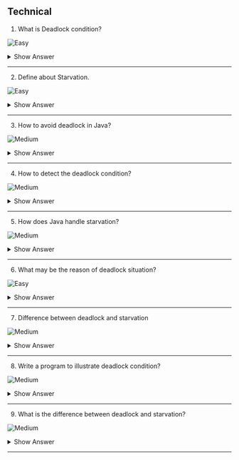 ## Technical

1. What is Deadlock condition?

![Easy](https://github.com/revaturelabs/interviewquestions/blob/dev/ComplexityTags/simple%20(2).svg)


<details><summary> Show Answer </summary>

<blockquote>

- When two or more threads are in block state waiting for one another to release the resource that they are having.

- For example, let us assume, we have two processes A1 and A2. Now, process A1 is holding the resource R1 and is waiting for the resource R2. At the same time, the process A2 is having the resource R2 and is waiting for the resource R1. So, no one is releasing any resource, both are waiting for each other to release the resource. This is called deadlock condition.

</blockquote>
</details>

---

2. Define about Starvation.

![Easy](https://github.com/revaturelabs/interviewquestions/blob/dev/ComplexityTags/simple%20(2).svg)

<details><summary> Show Answer </summary>

<blockquote>

In Starvation, Threads are waiting for each other. But waiting time is not infinite after some interval of time, waiting thread gets the resources whatever is required to execute thread `run()` method.

</blockquote>

</details>

---

3. How to avoid deadlock in Java?

![Medium](https://github.com/revaturelabs/interviewquestions/blob/dev/ComplexityTags/Medium%20(2).svg)

<details><summary> Show Answer </summary>

<blockquote>

- We cannot completely avoid deadlock but can follow these measures to them

    - Avoid Nested Locks - avoid giving locks to multiple threads
    - Avoid Unnecessary Locks - lock is for important thread not for unnecessary threads.
    - Using Thread Join- use Thread.join with a maximum time that a thread will take to avoid a 
      situation where a thread waiting for other thread to relaese.

</blockquote>

</details>

---

4. How to detect the deadlock condition?

![Medium](https://github.com/revaturelabs/interviewquestions/blob/dev/ComplexityTags/Medium%20(2).svg)

<details><summary> Show Answer </summary>

<blockquote>

Deadlock situations can be detected by running the executable code on `cmd` and subsequently collecting the thread dump. If it occurs, the `cmd` will throw up a message. 


</blockquote>

</details>

---

5. How does Java handle starvation? 

![Medium](https://github.com/revaturelabs/interviewquestions/blob/dev/ComplexityTags/Medium%20(2).svg)

<details><summary> Show Answer </summary>

<blockquote>

 -  Using the below methods we can remove the starvation.

`Thread.yield()`-When the thread in the process after releasing the lock gets a fair chance to occupy the C.P.U. and can get time to complete its execution till the original thread again gets the control over the C.P.U.
`Thread.sleep()` -Method to given chance to other Threads for execution.

 </details>

</blockquote>

--- 
6. What may be the reason of deadlock situation?

![Easy](https://github.com/revaturelabs/interviewquestions/blob/dev/ComplexityTags/simple%20(2).svg)

<details><summary> Show Answer </summary>

<blockquote>

Synchronized keyword is the only reason for deadlock situation, which allows only one thread can access the resource at a given point in time. 

</details>

</blockquote>

---

7. Difference between deadlock and starvation 

![Medium](https://github.com/revaturelabs/interviewquestions/blob/dev/ComplexityTags/Medium%20(2).svg)

<details><summary> Show Answer </summary>
<blockquote>
    
| **Deadlock** | **Starvation** |
|---|---|
| There are two threads waiting for each other to complete the task and none get executed | Due to high priority process, less priority process gets blocked |
| Processes block the resources | High priority processes are utilizing resources |

</blockquote>
</details>

---


8. Write a program to illustrate deadlock condition?

![Medium](https://github.com/revaturelabs/interviewquestions/blob/dev/ComplexityTags/Medium%20(2).svg)

<details><summary> Show Answer </summary>

<blockquote>


``` java

class DeadlockSample extends Thread {
    static Thread mainThread;
    public void run()
    {
        System.out.println("Thread2 waiting for" +
                          " Thread1 completion");
        try {
            mainThread.join();
        }
        catch (InterruptedException e) {
            System.out.println("Thread2 execution" +
                                           " completes");
        }
    }
    public static void main(String[] args)
                   throws InterruptedException
    {
        DeadlockSample.mainThread = Thread.currentThread();
        DeadlockSample thread = new DeadlockSample();
 
        thread.start();
        System.out.println("Thread1 waiting for " +
                            "Thread2 completion");
        thread.join();
 
        System.out.println("Thread1execution" +
                                      " completes");
    }
}

```

</blockquote>

<details><summary> Explanation </summary>

<blockquote>

Here the thread1 will wait for thread2 to complete and thread2 will wait for thread1 to complete. Thus, the deadlock condition occurs.
</blockquote>
</details>

</details>

---

9. What is the difference between deadlock and starvation?

![Medium](https://github.com/revaturelabs/interviewquestions/blob/dev/ComplexityTags/Medium%20(2).svg)
<details><summary> Show Answer </summary>
<blockquote>
    
- Deadlock and starvation occurs when the processes requesting a resource have been waiting for a long time. 
- Deadlock occurs when each process holds a resource and waits for another resource which is in hold by other process. 
- In contrast, in starvation, the processes with high priorities continuously consume resources, holding low priority processes from using the resources.
</blockquote>
</details>
    
---
